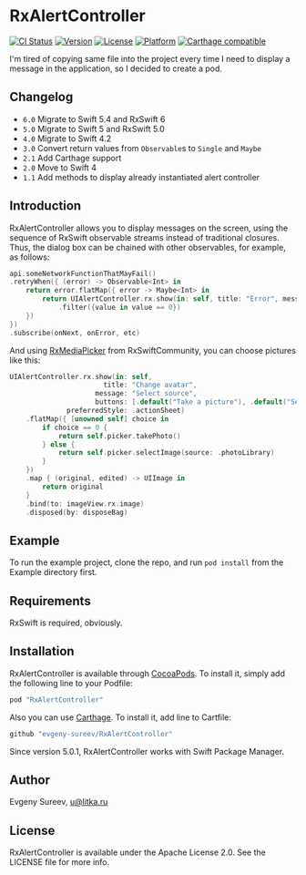 # RxAlertController

[![CI Status](http://img.shields.io/travis/evgeny-sureev/RxAlertController.svg?style=flat)](https://travis-ci.org/evgeny-sureev/RxAlertController)
[![Version](https://img.shields.io/cocoapods/v/RxAlertController.svg?style=flat)](http://cocoapods.org/pods/RxAlertController)
[![License](https://img.shields.io/cocoapods/l/RxAlertController.svg?style=flat)](http://cocoapods.org/pods/RxAlertController)
[![Platform](https://img.shields.io/cocoapods/p/RxAlertController.svg?style=flat)](http://cocoapods.org/pods/RxAlertController)
[![Carthage compatible](https://img.shields.io/badge/Carthage-compatible-4BC51D.svg?style=flat)](https://github.com/Carthage/Carthage)

I'm tired of copying same file into the project every time I need to display a message in the application, so I decided to create a pod.

## Changelog

- `6.0` Migrate to Swift 5.4 and RxSwift 6
- `5.0` Migrate to Swift 5 and RxSwift 5.0
- `4.0` Migrate to Swift 4.2
- `3.0` Convert return values from `Observable`s to `Single` and `Maybe`
- `2.1` Add Carthage support
- `2.0` Move to Swift 4
- `1.1` Add methods to display already instantiated alert controller 

## Introduction

RxAlertController allows you to display messages on the screen, using the sequence of RxSwift observable streams instead of traditional closures.
Thus, the dialog box can be chained with other observables, for example, as follows:


```swift
api.someNetworkFunctionThatMayFail()
.retryWhen({ (error) -> Observable<Int> in
    return error.flatMap({ error -> Maybe<Int> in
        return UIAlertController.rx.show(in: self, title: "Error", message: error.localizedDescription, buttonTitles: ["Retry", "Abort"])
            .filter({value in value == 0})
    })
})
.subscribe(onNext, onError, etc)
```

And using [RxMediaPicker](https://github.com/RxSwiftCommunity/RxMediaPicker) from RxSwiftCommunity, you can choose pictures like this:


```swift
UIAlertController.rx.show(in: self,
                       title: "Change avatar", 
                     message: "Select source", 
                     buttons: [.default("Take a picture"), .default("Select from gallery"), .cancel("Cancel")],
              preferredStyle: .actionSheet)
    .flatMap({ [unowned self] choice in
        if choice == 0 {
            return self.picker.takePhoto()
        } else {
            return self.picker.selectImage(source: .photoLibrary)
        }
    })
    .map { (original, edited) -> UIImage in
        return original
    }
    .bind(to: imageView.rx.image)
    .disposed(by: disposeBag)
```

## Example

To run the example project, clone the repo, and run `pod install` from the Example directory first.

## Requirements

RxSwift is required, obviously.

## Installation

RxAlertController is available through [CocoaPods](http://cocoapods.org). To install
it, simply add the following line to your Podfile:

```ruby
pod "RxAlertController"
```

Also you can use [Carthage](https://github.com/Carthage/Carthage). To install it, add line to Cartfile:

```ruby
github "evgeny-sureev/RxAlertController"
```

Since version 5.0.1, RxAlertController works with Swift Package Manager.

## Author

Evgeny Sureev, u@litka.ru

## License

RxAlertController is available under the Apache License 2.0. See the LICENSE file for more info.
